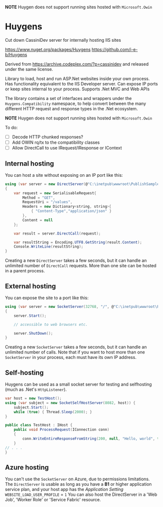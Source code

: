 
**NOTE** Huygen does not support running sites hosted with `Microsoft.Owin`
 
# Huygens
Cut down CassiniDev server for internally hosting IIS sites

https://www.nuget.org/packages/Huygens
https://github.com/i-e-b/Huygens

Derived from https://archive.codeplex.com/?p=cassinidev and released under the same license.

Library to load, host and run ASP.Net websites inside your own process.
Has functionality equivalent to the IIS Developer server.
Can expose IP ports or keep sites internal to your process.
Supports .Net MVC and Web APIs

The library contains a set of interfaces and wrappers under the `Huygens.Compatibility` namespace, to help
convert between the many different HTTP request and response types in the .Net ecosystem.

**NOTE** Huygen does not support running sites hosted with `Microsoft.Owin`

To do:

* [ ] Decode HTTP chunked responses?
* [ ] Add OWIN rq/tx to the compatibility classes
* [ ] Allow DirectCall to use IRequest/IResponse or IContext

## Internal hosting

You can host a site without exposing on an IP port like this:

```csharp
using (var server = new DirectServer(@"C:\inetpub\wwwroot\PublishSample")) // a published site
{
    var request = new SerialisableRequest{
        Method = "GET",
        RequestUri = "/values",
        Headers = new Dictionary˂string, string˃{
            { "Content-Type","application/json" }
        },
        Content = null
    };

    var result = server.DirectCall(request);

    var resultString = Encoding.UTF8.GetString(result.Content);
    Console.WriteLine(resultString);
}
```

Creating a new `DirectServer` takes a few seconds, but it can handle an unlimited number of `DirectCall` requests.
More than one site can be hosted in a parent process.

## External hosting

You can expose the site to a port like this:

```csharp
using (var server = new SocketServer(32768, "/", @"C:\inetpub\wwwroot\PublishSample"))
{
    server.Start();

    // accessible to web browsers etc.

    server.ShutDown();
}
```

Creating a new `SocketServer` takes a few seconds, but it can handle an unlimited number of calls.
Note that if you want to host more than one `SocketServer` in your process, each must have its own IP address.

## Self-hosting

Huygens can be used as a small socket server for testing and selfhosting (much as .Net's `HttpListener`).

```csharp
var host = new TestHost();
using (var subject = new SocketSelfHostServer(8082, host)) {
    subject.Start();
    while (true) { Thread.Sleep(2000); }
}

public class TestHost : IHost {
    public void ProcessRequest(IConnection conn)
    {
        conn.WriteEntireResponseFromString(200, null, "Hello, world", false);
    }
// . . .
}
```

## Azure hosting

You can't use the `SocketServer` on Azure, due to permissions limitations. The `DirectServer` is usable as long as you have a **B1** or higher application service plan, and your host app has the *Application Setting* `WEBSITE_LOAD_USER_PROFILE` = `1`
You can also host the DirectServer in a 'Web Job', 'Worker Role' or 'Service Fabric' resource.
